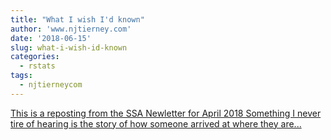 ```yaml
---
title: "What I wish I'd known"
author: 'www.njtierney.com'
date: '2018-06-15'
slug: what-i-wish-id-known
categories:
  - rstats
tags:
  - njtierneycom
---
```


[This is a reposting from the SSA Newletter for April 2018 Something I never tire of hearing is the story of how someone arrived at where they are...<click to read more>](https://www.njtierney.com/post/2018/06/15/wish-id-known/)


